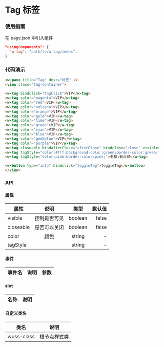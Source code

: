 # Tag 标签

### 使用指南

在 page.json 中引入组件

```json
"usingComponents": {
  "w-tag": "path/to/w-tag/index",
}
```

### 代码演示

```html
<w-pane title="Tag" desc="标签" />
<view class="tag-container">

<w-tag bindclick="tagClick">VIP</w-tag>
<w-tag color="magenta">VIP</w-tag>
<w-tag color="red">VIP</w-tag>
<w-tag color="volcano">VIP</w-tag>
<w-tag color="orange">VIP</w-tag>
<w-tag color="gold">VIP</w-tag>
<w-tag color="lime">VIP</w-tag>
<w-tag color="green">VIP</w-tag>
<w-tag color="cyan">VIP</w-tag>
<w-tag color="blue">VIP</w-tag>
<w-tag color="geekblue">VIP</w-tag>
<w-tag color="purple">VIP</w-tag>
<w-tag closeable bindafterClose="afterClose" bindclose="close" visible="{{ visible }}">点击关闭</w-tag>
<w-tag tagStyle="color:#fff;background-color:green;border-color:green;">琚志强：我绿吗</w-tag>
<w-tag tagStyle="color:pink;border-color:pink;">老蔡:有点绿</w-tag>

<w-button type="info" bindclick="toggleTag">toggleTag</w-button>
</view>
```

### API

#### 属性

| 属性      |     说明     |  类型   | 默认值 |
| --------- | :----------: | :-----: | -----: |
| visible   | 控制是否可见 | boolean |  false |
| closeable | 是否可以关闭 | boolean |  false |
| color     |     颜色     | string  |      - |
| tagStyle  |              | string  |      - |

#### 事件

| 事件名 | 说明 | 参数 |
| ------ | ---- | ---- |


#### slot

| 名称 | 说明 |
| ---- | ---- |


#### 自定义类名

| 类名       | 说明         |
| ---------- | ------------ |
| wuss-class | 根节点样式类 |
